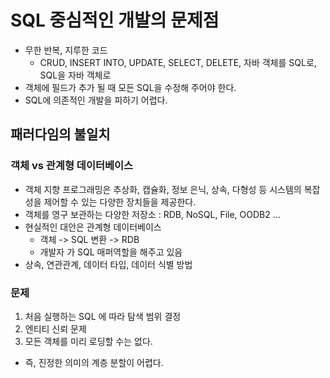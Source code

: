 # SQL 중심적인 개발의 문제점
- 무한 반복, 지루한 코드
  - CRUD, INSERT INTO, UPDATE, SELECT, DELETE, 자바 객체를 SQL로, SQL을 자바 객체로
- 객체에 필드가 추가 될 때 모든 SQL을 수정해 주어야 한다.
- SQL에 의존적인 개발을 피하기 어렵다.

## 패러다임의 불일치
### 객체 vs 관계형 데이터베이스
- 객체 지향 프로그래밍은 추상화, 캡슐화, 정보 은닉, 상속, 다형성 등 시스템의 복잡성을 제어할 수 있는 다양한 장치들을 제공한다.
- 객체를 영구 보관하는 다양한 저장소 : RDB, NoSQL, File, OODB2 ...
- 현실적인 대안은 관계형 데이터베이스
    - 객체 -> SQL 변환 -> RDB
    - 개발자 가 SQL 매퍼역할을 해주고 있음
- 상속, 연관관계, 데이터 타입, 데이터 식별 방법

### 문제
1. 처음 실행하는 SQL 에 따라 탐색 범위 결정
2. 엔티티 신뢰 문제
3. 모든 객체를 미리 로딩할 수는 없다.
- 즉, 진정한 의미의 계층 분할이 어렵다.
